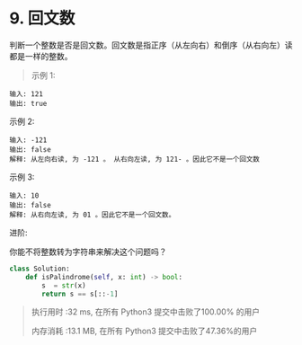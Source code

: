 # 9. 回文数

判断一个整数是否是回文数。回文数是指正序（从左向右）和倒序（从右向左）读都是一样的整数。

> 示例 1:

```
输入: 121
输出: true
```

示例 2:

```
输入: -121
输出: false
解释: 从左向右读, 为 -121 。 从右向左读, 为 121- 。因此它不是一个回文数
```

示例 3:

```
输入: 10
输出: false
解释: 从右向左读, 为 01 。因此它不是一个回文数。
```

进阶:

你能不将整数转为字符串来解决这个问题吗？

```python
class Solution:
    def isPalindrome(self, x: int) -> bool:
        s  = str(x)
        return s == s[::-1]
```

> 执行用时 :32 ms, 在所有 Python3 提交中击败了100.00% 的用户
>
> 内存消耗 :13.1 MB, 在所有 Python3 提交中击败了47.36%的用户

